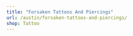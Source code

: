 ```yaml
---
title: "Forsaken Tattoos And Piercings"
url: /austin/forsaken-tattoos-and-piercings/
shop: Tattoo
---
```

